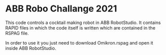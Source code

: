 # ABB Robo Challange 2021

 This code controls a cocktail making robot in ABB RobotStudio. It contains RAPID files in which the code itself is written which are contained in the RSPAG file.  

 In order to use it you just need to download Omikron.rspag and open it inside ABB RobotStudio.
